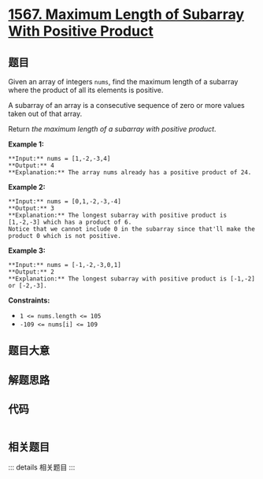 # [1567. Maximum Length of Subarray With Positive Product](https://leetcode.com/problems/maximum-length-of-subarray-with-positive-product)

## 题目

Given an array of integers `nums`, find the maximum length of a subarray where
the product of all its elements is positive.

A subarray of an array is a consecutive sequence of zero or more values taken
out of that array.

Return _the maximum length of a subarray with positive product_.



**Example 1:**

    
    
    **Input:** nums = [1,-2,-3,4]
    **Output:** 4
    **Explanation:** The array nums already has a positive product of 24.
    

**Example 2:**

    
    
    **Input:** nums = [0,1,-2,-3,-4]
    **Output:** 3
    **Explanation:** The longest subarray with positive product is [1,-2,-3] which has a product of 6.
    Notice that we cannot include 0 in the subarray since that'll make the product 0 which is not positive.

**Example 3:**

    
    
    **Input:** nums = [-1,-2,-3,0,1]
    **Output:** 2
    **Explanation:** The longest subarray with positive product is [-1,-2] or [-2,-3].
    



**Constraints:**

  * `1 <= nums.length <= 105`
  * `-109 <= nums[i] <= 109`


## 题目大意

## 解题思路

## 代码

```javascript

```

## 相关题目

::: details 相关题目
:::
